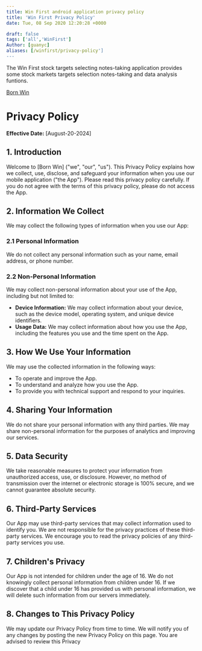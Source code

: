 ```yaml
---
title: Win First android application privacy policy
title: 'Win First Privacy Policy'
date: Tue, 08 Sep 2020 12:20:28 +0000

draft: false
tags: ['all','WinFirst']
Author: [guanyc]
aliases: [/winfirst/privacy-policy']
---
```


The Win First stock targets selecting notes-taking application provides
some stock markets targets selection notes-taking and data analysis funtions.

[Born Win](https://play.google.com/store/apps/details?id=com.guanyc.stock.discipline)

# Privacy Policy

**Effective Date:** [August-20-2024]

## 1. Introduction

Welcome to [Born Win] ("we", "our", "us"). This Privacy Policy explains how we collect, use, disclose, and safeguard your information when you use our mobile application ("the App"). Please read this privacy policy carefully. If you do not agree with the terms of this privacy policy, please do not access the App.

## 2. Information We Collect

We may collect the following types of information when you use our App:

### 2.1 Personal Information
We do not collect any personal information such as your name, email address, or phone number.

### 2.2 Non-Personal Information
We may collect non-personal information about your use of the App, including but not limited to:
- **Device Information:** We may collect information about your device, such as the device model, operating system, and unique device identifiers.
- **Usage Data:** We may collect information about how you use the App, including the features you use and the time spent on the App.

## 3. How We Use Your Information

We may use the collected information in the following ways:
- To operate and improve the App.
- To understand and analyze how you use the App.
- To provide you with technical support and respond to your inquiries.

## 4. Sharing Your Information

We do not share your personal information with any third parties. We may share non-personal information for the purposes of analytics and improving our services.

## 5. Data Security

We take reasonable measures to protect your information from unauthorized access, use, or disclosure. However, no method of transmission over the internet or electronic storage is 100% secure, and we cannot guarantee absolute security.

## 6. Third-Party Services

Our App may use third-party services that may collect information used to identify you. We are not responsible for the privacy practices of these third-party services. We encourage you to read the privacy policies of any third-party services you use.

## 7. Children's Privacy

Our App is not intended for children under the age of 16. We do not knowingly collect personal information from children under 16. If we discover that a child under 16 has provided us with personal information, we will delete such information from our servers immediately.

## 8. Changes to This Privacy Policy

We may update our Privacy Policy from time to time. We will notify you of any changes by posting the new Privacy Policy on this page. You are advised to review this Privacy
